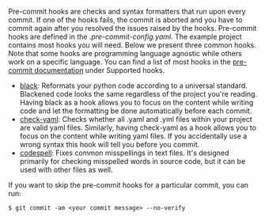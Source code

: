 Pre-commit hooks are checks and syntax formatters that run upon every commit. If one of
the hooks fails, the commit is aborted and you have to commit again after you resolved
the issues raised by the hooks. Pre-commit hooks are defined in the
*.pre-commit-config.yaml*. The example project contains most hooks you will need. Below
we present three common hooks. Note that some hooks are programming language agnostic
while others work on a specific language. You can find a list of most hooks in the
[pre-commit documentation](https://pre-commit.com/index.html) under Supported hooks.

- [black](https://github.com/psf/black): Reformats your python code according to a
  universal standard. Blackened code looks the same regardless of the project you're
  reading. Having black as a hook allows you to focus on the content while writing code
  and let the formatting be done automatically before each commit.
- [check-yaml](https://github.com/pre-commit/pre-commit-hooks): Checks whether all .yaml
  and .yml files within your project are valid yaml files. Similarly, having check-yaml
  as a hook allows you to focus on the content while writing yaml files. If you
  accidentally use a wrong syntax this hook will tell you before you commit.
- [codespell](https://github.com/codespell-project/codespell): Fixes common misspellings
  in text files. It's designed primarily for checking misspelled words in source code,
  but it can be used with other files as well.

If you want to skip the pre-commit hooks for a particular commit, you can run:

```console
$ git commit -am <your commit message> --no-verify
```
